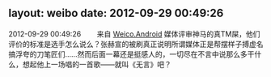 layout: weibo
date: 2012-09-29 00:49:26
---
2012-09-29 00:49:26  &nbsp;&nbsp;&nbsp;&nbsp;&nbsp;&nbsp; 来自 <a href="http://app.weibo.com/t/feed/l4RWD" rel="nofollow">Weico.Android</a>
媒体评审神马的真TM屎，他们评价的标准是选手怎么说么？张赫宣的被刷真正说明所谓媒体正是帮摆样子搏虚名搞浮夸的刀笔匠们……然而后面一幕还是挺感人的，一切尽在不言中说那么多干什么，想起他上一场唱的一首歌——就叫《无言》吧？ ​​​
